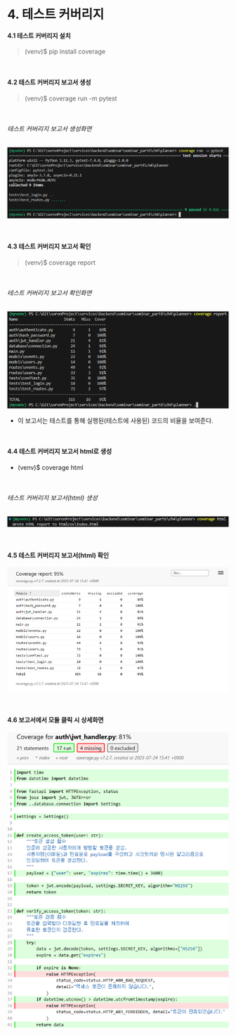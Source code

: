 # 4. 테스트 커버리지

#### 4.1 테스트 커버리지 설치
> (venv)$ pip install coverage

<br/>

#### 4.2 테스트 커버리지 보고서 생성
> (venv)$ coverage run -m pytest

<br/>

###### 테스트 커버리지 보고서 생성화면
![Alt text](img/part6_ch4_image.png)

<br/>

#### 4.3 테스트 커버리지 보고서 확인
> (venv)$ coverage report

<br/>

###### 테스트 커버리지 보고서 확인화면
![Alt text](img/part6_ch4_image1.png)

- 이 보고서는 테스트를 통해 실행된(테스트에 사용된) 코드의 비율을 보여준다.

<br/>

#### 4.4 테스트 커버리지 보고서 html로 생성
- (venv)$ coverage html

<br/>

###### 테스트 커버리지 보고서(html) 생성
![Alt text](img/part6_ch4_image2.png)

<br/>

#### 4.5 테스트 커버리지 보고서(html) 확인
![Alt text](img/part6_ch4_image3.png)

<br/>

#### 4.6 보고서에서 모듈 클릭 시 상세화면
![Alt text](img/part6_ch4_image4.png)